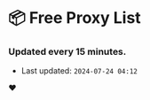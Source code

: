 # :package: Free Proxy List
### Updated every 15 minutes.

- Last updated: `2024-07-24 04:12`

:heart:
